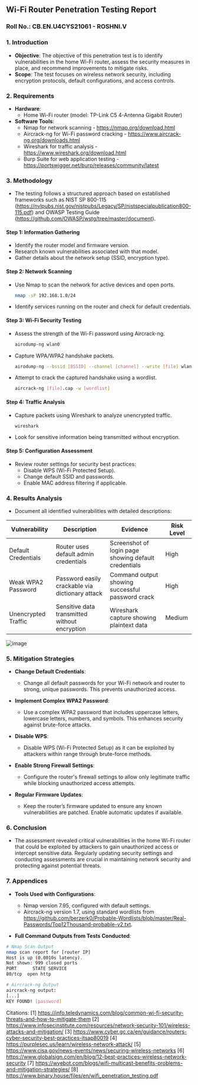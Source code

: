 ## Wi-Fi Router Penetration Testing Report

### Roll No.: CB.EN.U4CYS21061 - ROSHNI.V
### 1. **Introduction**
   - **Objective**: The objective of this penetration test is to identify vulnerabilities in the home Wi-Fi router, assess the security measures in place, and recommend improvements to mitigate risks.
   - **Scope**: The test focuses on wireless network security, including encryption protocols, default configurations, and access controls.

### 2. **Requirements**
   - **Hardware**:
     - Home Wi-Fi router (model: TP-Link C5 4-Antenna Gigabit Router)
   - **Software Tools**:
     - Nmap for network scanning - https://nmap.org/download.html
     - Aircrack-ng for Wi-Fi password cracking - https://www.aircrack-ng.org/downloads.html
     - Wireshark for traffic analysis - https://www.wireshark.org/download.html
     - Burp Suite for web application testing - https://portswigger.net/burp/releases/community/latest

### 3. **Methodology**
   - The testing follows a structured approach based on established frameworks such as NIST SP 800-115 (https://nvlpubs.nist.gov/nistpubs/Legacy/SP/nistspecialpublication800-115.pdf) and OWASP Testing Guide (https://github.com/OWASP/wstg/tree/master/document).

#### **Step 1: Information Gathering**
   - Identify the router model and firmware version.
   - Research known vulnerabilities associated with that model.
   - Gather details about the network setup (SSID, encryption type).

#### **Step 2: Network Scanning**
   - Use Nmap to scan the network for active devices and open ports.
     ```bash
     nmap -sP 192.168.1.0/24
     ```
   - Identify services running on the router and check for default credentials.

#### **Step 3: Wi-Fi Security Testing**
   - Assess the strength of the Wi-Fi password using Aircrack-ng.
     ```bash
     airodump-ng wlan0
     ```
   - Capture WPA/WPA2 handshake packets.
     ```bash
     airodump-ng --bssid [BSSID] --channel [channel] --write [file] wlan0
     ```
   - Attempt to crack the captured handshake using a wordlist.
     ```bash
     aircrack-ng [file].cap -w [wordlist]
     ```

#### **Step 4: Traffic Analysis**
   - Capture packets using Wireshark to analyze unencrypted traffic.
     ```bash
     wireshark
     ```
   - Look for sensitive information being transmitted without encryption.

#### **Step 5: Configuration Assessment**
   - Review router settings for security best practices:
     - Disable WPS (Wi-Fi Protected Setup).
     - Change default SSID and passwords.
     - Enable MAC address filtering if applicable.

### 4. **Results Analysis**
- Document all identified vulnerabilities with detailed descriptions:
  
| Vulnerability                | Description                                      | Evidence                                           | Risk Level |
|------------------------------|--------------------------------------------------|---------------------------------------------------|------------|
| Default Credentials           | Router uses default admin credentials            | Screenshot of login page showing default credentials | High       |
| Weak WPA2 Password           | Password easily crackable via dictionary attack  | Command output showing successful password crack    | High       |
| Unencrypted Traffic          | Sensitive data transmitted without encryption    | Wireshark capture showing plaintext data           | Medium     |
![image](https://github.com/user-attachments/assets/7bfb75cc-3eea-4c8e-ab4b-1f013cedfb69)


### 5. **Mitigation Strategies**
- **Change Default Credentials**: 
  - Change all default passwords for your Wi-Fi network and router to strong, unique passwords. This prevents unauthorized access.
  
- **Implement Complex WPA2 Password**: 
  - Use a complex WPA2 password that includes uppercase letters, lowercase letters, numbers, and symbols. This enhances security against brute-force attacks.

- **Disable WPS**: 
  - Disable WPS (Wi-Fi Protected Setup) as it can be exploited by attackers within range through brute-force methods.

- **Enable Strong Firewall Settings**: 
  - Configure the router's firewall settings to allow only legitimate traffic while blocking unauthorized access attempts.

- **Regular Firmware Updates**: 
  - Keep the router’s firmware updated to ensure any known vulnerabilities are patched. Enable automatic updates if available.

### 6. **Conclusion**
- The assessment revealed critical vulnerabilities in the home Wi-Fi router that could be exploited by attackers to gain unauthorized access or intercept sensitive data. Regularly updating security settings and conducting assessments are crucial in maintaining network security and protecting against potential threats.

### 7. **Appendices**
- **Tools Used with Configurations**:
  - Nmap version 7.95, configured with default settings.
  - Aircrack-ng version 1.7, using standard wordlists from https://github.com/berzerk0/Probable-Wordlists/blob/master/Real-Passwords/Top12Thousand-probable-v2.txt.
  
- **Full Command Outputs from Tests Conducted**:
  
```bash
# Nmap Scan Output
nmap scan report for [router IP]
Host is up (0.0010s latency).
Not shown: 999 closed ports
PORT      STATE SERVICE
80/tcp  open http

# Aircrack-ng Output
aircrack-ng output:
[...]
KEY FOUND! [password]
```


Citations:
[1] https://info.teledynamics.com/blog/common-wi-fi-security-threats-and-how-to-mitigate-them
[2] https://www.infosecinstitute.com/resources/network-security-101/wireless-attacks-and-mitigation/
[3] https://www.cyber.gc.ca/en/guidance/routers-cyber-security-best-practices-itsap80019
[4] https://purplesec.us/learn/wireless-network-attack/
[5] https://www.cisa.gov/news-events/news/securing-wireless-networks
[6] https://www.globalsign.com/en/blog/12-best-practices-wireless-network-security
[7] https://wyebot.com/blogs/wifi-multicast-benefits-problems-and-mitigation-strategies/
[8] https://www.binary.house/files/en/wifi_penetration_testing.pdf
